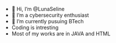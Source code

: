 - 👋 Hi, I’m @LunaSeline
- 👀 I’m a cybersecurity enthusiast
- 🌱 I’m currently pusuing BTech
- Coding is intresting
- Most of my works are in JAVA and HTML

<!---
LunaSeline/LunaSeline is a ✨ special ✨ repository because its `README.md` (this file) appears on your GitHub profile.
You can click the Preview link to take a look at your changes.
--->
